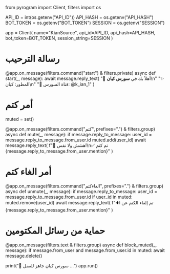 from pyrogram import Client, filters
import os

API_ID = int(os.getenv("API_ID"))
API_HASH = os.getenv("API_HASH")
BOT_TOKEN = os.getenv("BOT_TOKEN")
SESSION = os.getenv("SESSION")

app = Client(
    name="KianSource",
    api_id=API_ID,
    api_hash=API_HASH,
    bot_token=BOT_TOKEN,
    session_string=SESSION
)

# رسالة الترحيب
@app.on_message(filters.command("start") & filters.private)
async def start(_, message):
    await message.reply_text(
        "👋 أهلاً بك في **سورس كيان**\n"
        "✨ المطور: كيان\n"
        "📡 قناة السورس: @k_ian_1"
    )

# أمر كتم
muted = set()

@app.on_message(filters.command("كتم", prefixes=".") & filters.group)
async def mute(_, message):
    if message.reply_to_message:
        user_id = message.reply_to_message.from_user.id
        muted.add(user_id)
        await message.reply_text(
            f"🤫 هشش ولا نفس!\n✅ تم كتم {message.reply_to_message.from_user.mention}"
        )

# أمر الغاء كتم
@app.on_message(filters.command("الغاءكتم", prefixes=".") & filters.group)
async def unmute(_, message):
    if message.reply_to_message:
        user_id = message.reply_to_message.from_user.id
        if user_id in muted:
            muted.remove(user_id)
            await message.reply_text(
                f"🔊 تم إلغاء الكتم عن {message.reply_to_message.from_user.mention}"
            )

# حماية من رسائل المكتومين
@app.on_message(filters.text & filters.group)
async def block_muted(_, message):
    if message.from_user and message.from_user.id in muted:
        await message.delete()

print("🚀 سورس كيان جاهز للعمل ...")
app.run()
